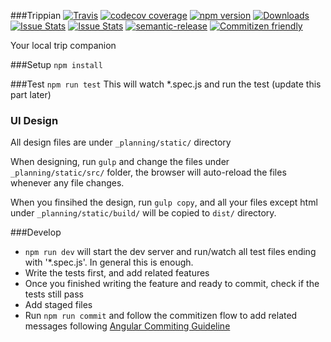 ###Trippian 
[![Travis](https://img.shields.io/travis/rust-lang/rust.svg?style=flat-square)](https://travis-ci.org/vidaaudrey/trippian)
[![codecov coverage](https://img.shields.io/codecov/c/github/vidaaudrey/trippian/develop.svg?style=flat-square)](https://codecov.io/github/vidaaudrey/trippian?branch=develop)
[![npm version](https://badge.fury.io/js/trippian.svg)](https://badge.fury.io/js/trippian)
[![Downloads](http://img.shields.io/npm/dm/trippian.svg?style=flat-square)](https://npmjs.org/package/trippian)
[![Issue Stats](http://issuestats.com/github/trippian/trippian/badge/pr)](http://issuestats.com/github/trippian/trippian)
[![Issue Stats](http://issuestats.com/github/trippian/trippian/badge/issue)](http://issuestats.com/github/trippian/trippian)
[![semantic-release](https://img.shields.io/badge/%20%20%F0%9F%93%A6%F0%9F%9A%80-semantic--release-e10079.svg?style=flat-square)](https://github.com/semantic-release/semantic-release)
[![Commitizen friendly](https://img.shields.io/badge/commitizen-friendly-brightgreen.svg?style=flat-square)](http://commitizen.github.io/cz-cli/)

Your local trip companion 

###Setup
`npm install`

###Test 
`npm run test`
This will watch *.spec.js and run the test (update this part later)


### UI Design 
All design files are under `_planning/static/` directory

When designing, run `gulp` and change the files under `_planning/static/src/` folder, the browser will auto-reload the files whenever any file changes.

When you finsihed the design, run `gulp copy`, and all your files except html under `_planning/static/build/` will be copied to `dist/` directory. 


###Develop 
- `npm run dev` will start the dev server and run/watch all test files ending with '*.spec.js'. In general this is enough. 
- Write the tests first, and add related features
- Once you finished writing the feature and ready to commit, check if the tests still pass
- Add staged files 
- Run `npm run commit` and follow the commitizen flow to add related messages following [Angular Commiting Guideline](https://github.com/angular/angular.js/blob/master/CONTRIBUTING.md#commit)
